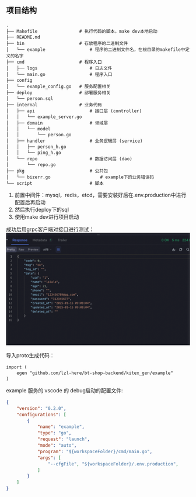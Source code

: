 ## 项目结构

``` shell
.
├── Makefile                # 执行代码的脚本，make dev本地启动
├── README.md               
├── bin                     # 存放程序的二进制文件
│   └── example                 # 程序的二进制文件名，在根目录的makefile中定义的名字
├── cmd                     # 程序入口
│   ├── logs                    # 日志文件
│   └── main.go                 # 程序入口
├── config
│   └── example_config.go   # 服务配置相关
├── deploy                  # 部署服务相关
│   └── person.sql
├── internal                # 业务代码
│   ├── api                     # 接口层 (controller)
│   │   └── example_server.go
│   ├── domain                  # 领域层
│   │   └── model
│   │       └── person.go
│   ├── handler                 # 业务逻辑层 (service)
│   │   ├── person_h.go
│   │   └── ping_h.go
│   └── repo                    # 数据访问层 (dao)
│       └── repo.go
├── pkg                         # 公共包
│   └── bizerr.go                   # example下的业务错误码
└── script                      # 脚本

```

1. 前置中间件：mysql，redis，etcd，需要安装好后在.env.production中进行配置后再启动
2. 然后执行deploy下的sql
3. 使用make dev进行项目启动

成功后用grpc客户端对接口进行测试：
![alt text](./imgs/image.png)


导入proto生成代码：
``` golang
import (
	egen "github.com/lzl-here/bt-shop-backend/kitex_gen/example"
)
```


example 服务的 vscode 的 debug启动的配置文件: 
``` json
{
    "version": "0.2.0",
    "configurations": [
        {
            "name": "example",
            "type": "go",
            "request": "launch",
            "mode": "auto",
            "program": "${workspaceFolder}/cmd/main.go",
            "args": [
                "--cfgFile", "${workspaceFolder}/.env.production",
            ]
        }
    ]
}
```

